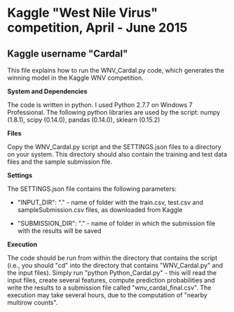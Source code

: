 Kaggle "West Nile Virus" competition, April - June 2015
=======================================================

Kaggle username "Cardal"
------------------------

This file explains how to run the WNV_Cardal.py code, which generates the winning model in
the Kaggle WNV competition.

**System and Dependencies**
 
The code is written in python. I used Python 2.7.7 on Windows 7 Professional.
The following python libraries are used by the script:
numpy (1.8.1), scipy (0.14.0), pandas (0.14.0), sklearn (0.15.2)
   
**Files**
 
Copy the WNV_Cardal.py script and the SETTINGS.json files to a directory on your system. 
This directory should also contain the training and test data files and the sample submission file. 
   
**Settings**
 
The SETTINGS.json file contains the following parameters:

* "INPUT_DIR": "."      - name of folder with the train.csv, test.csv and sampleSubmission.csv files, as downloaded from Kaggle

* "SUBMISSION_DIR": "." - name of folder in which the submission file with the results will be saved
   
**Execution**

The code should be run from within the directory that contains the script (i.e., you should "cd" into
the directory that contains "WNV_Cardal.py" and the input files).
Simply run "python Python_Cardal.py" - this will read the input files, create several features,
compute prediction probabilities and write the results to a submission file called "wnv_cardal_final.csv".
The execution may take several hours, due to the computation of "nearby multirow counts".